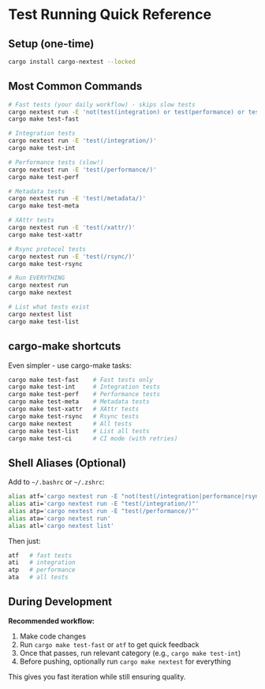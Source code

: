 # Test Running Quick Reference

## Setup (one-time)

```bash
cargo install cargo-nextest --locked
```

## Most Common Commands

```bash
# Fast tests (your daily workflow) - skips slow tests
cargo nextest run -E 'not(test(integration) or test(performance) or test(rsync))'
cargo make test-fast

# Integration tests
cargo nextest run -E 'test(/integration/)'
cargo make test-int

# Performance tests (slow!)
cargo nextest run -E 'test(/performance/)'
cargo make test-perf

# Metadata tests
cargo nextest run -E 'test(/metadata/)'
cargo make test-meta

# XAttr tests
cargo nextest run -E 'test(/xattr/)'
cargo make test-xattr

# Rsync protocol tests
cargo nextest run -E 'test(/rsync/)'
cargo make test-rsync

# Run EVERYTHING
cargo nextest run
cargo make nextest

# List what tests exist
cargo nextest list
cargo make test-list
```

## cargo-make shortcuts

Even simpler - use cargo-make tasks:

```bash
cargo make test-fast    # Fast tests only
cargo make test-int     # Integration tests
cargo make test-perf    # Performance tests
cargo make test-meta    # Metadata tests
cargo make test-xattr   # XAttr tests
cargo make test-rsync   # Rsync tests
cargo make nextest      # All tests
cargo make test-list    # List all tests
cargo make test-ci      # CI mode (with retries)
```

## Shell Aliases (Optional)

Add to `~/.bashrc` or `~/.zshrc`:

```bash
alias atf='cargo nextest run -E "not(test(/integration|performance|rsync/))"'
alias ati='cargo nextest run -E "test(/integration/)"'
alias atp='cargo nextest run -E "test(/performance/)"'
alias ata='cargo nextest run'
alias atl='cargo nextest list'
```

Then just:
```bash
atf   # fast tests
ati   # integration
atp   # performance
ata   # all tests
```

## During Development

**Recommended workflow:**

1. Make code changes
2. Run `cargo make test-fast` or `atf` to get quick feedback
3. Once that passes, run relevant category (e.g., `cargo make test-int`)
4. Before pushing, optionally run `cargo make nextest` for everything

This gives you fast iteration while still ensuring quality.

